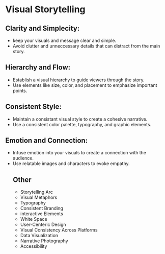 # Visual Storytelling
## Clarity and Simplecity:
- keep your visuals and message clear and simple.
- Avoid clutter and unneccessary details that can distract from the main story.
 ## Hierarchy and Flow:
 - Establish a visual hierarchy to guide viewers through the story.
 - Use elements like size, color, and placement to emphasize important points.
## Consistent Style:
- Maintain a consistant visual style to create a cohesive narrative.
- Use a consistent color palette, typography, and graphic elements.
## Emotion and Connection:
- Infuse emotion into your visuals to create a connection with the audience.
- Use relatable images and characters to evoke empathy.
  ## Other
  - Storytelling Arc
  - Visual Metaphors
  - Typography
  - Consistent Branding
  - interactive Elements
  - White Space
  - User-Centeric Design
  - Visual Consistency Across Platforms
  - Data Visualization
  - Narrative Photography
  - Accessibility
